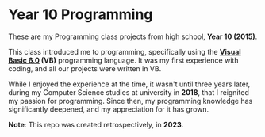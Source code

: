 # Year 10 Programming
These are my Programming class projects from high school, **Year 10 (2015)**.

This class introduced me to programming, specifically using the **[Visual Basic 6.0](https://en.wikipedia.org/wiki/Visual_Basic_(classic)) (VB)** programming language. It was my first experience with coding, and all our projects were written in VB.

While I enjoyed the experience at the time, it wasn't until three years later, during my Computer Science studies at university in **2018**, that I reignited my passion for programming. Since then, my programming knowledge has significantly deepened, and my appreciation for it has grown.

**Note**: This repo was created retrospectively, in **2023**.
